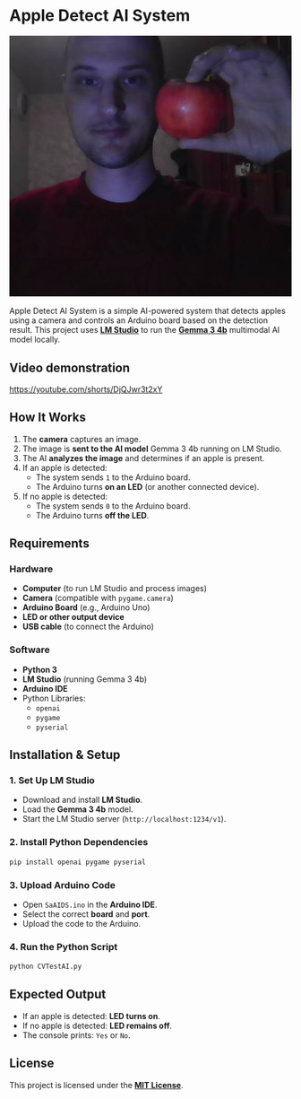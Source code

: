 # Apple Detect AI System

![Webcap photo](https://raw.githubusercontent.com/techn0man1ac/AppleDetectAISystem/refs/heads/main/imgs/filename.jpg)

Apple Detect AI System is a simple AI-powered system that detects apples using a camera and controls an Arduino board based on the detection result. This project uses **[LM Studio](https://lmstudio.ai/)** to run the **[Gemma 3 4b](https://huggingface.co/google/gemma-3-4b-it)** multimodal AI model locally.

## Video demonstration

https://youtube.com/shorts/DjQJwr3t2xY

## How It Works

1. The **camera** captures an image.
2. The image is **sent to the AI model** Gemma 3 4b running on LM Studio.
3. The AI **analyzes the image** and determines if an apple is present.
4. If an apple is detected:
   - The system sends `1` to the Arduino board.
   - The Arduino turns **on an LED** (or another connected device).
5. If no apple is detected:
   - The system sends `0` to the Arduino board.
   - The Arduino turns **off the LED**.

## Requirements

### Hardware

- **Computer** (to run LM Studio and process images)
- **Camera** (compatible with `pygame.camera`)
- **Arduino Board** (e.g., Arduino Uno)
- **LED or other output device**
- **USB cable** (to connect the Arduino)

### Software

- **Python 3**
- **LM Studio** (running Gemma 3 4b)
- **Arduino IDE**
- Python Libraries:
  - `openai`
  - `pygame`
  - `pyserial`

## Installation & Setup

### 1. Set Up LM Studio

- Download and install **LM Studio**.
- Load the **Gemma 3 4b** model.
- Start the LM Studio server (`http://localhost:1234/v1`).

### 2. Install Python Dependencies

```sh
pip install openai pygame pyserial
```

### 3. Upload Arduino Code

- Open `SaAIDS.ino` in the **Arduino IDE**.
- Select the correct **board** and **port**.
- Upload the code to the Arduino.

### 4. Run the Python Script

```sh
python CVTestAI.py
```

## Expected Output

- If an apple is detected: **LED turns on**.
- If no apple is detected: **LED remains off**.
- The console prints: `Yes` or `No`.

## License

This project is licensed under the **[MIT License](https://github.com/techn0man1ac/AppleDetectAISystem/blob/main/LICENSE)**.

